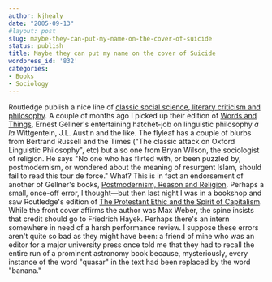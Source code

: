```yaml
---
author: kjhealy
date: "2005-09-13"
#layout: post
slug: maybe-they-can-put-my-name-on-the-cover-of-suicide
status: publish
title: Maybe they can put my name on the cover of Suicide
wordpress_id: '832'
categories:
- Books
- Sociology
---
```


Routledge publish a nice line of [classic social science, literary criticism and philosophy](http://www.routledge.com/classics/). A couple of months ago I picked up their edition of [Words and Things](http://www.amazon.com/exec/obidos/ASIN/0415345480/kieranhealysw-20/ref=nosim/), Ernest Gellner's entertaining hatchet-job on linguistic philosophy *a la* Wittgentein, J.L. Austin and the like. The flyleaf has a couple of blurbs from Bertrand Russell and the Times ("The classic attack on Oxford Linguistic Philosophy", etc) but also one from Bryan Wilson, the sociologist of religion. He says "No one who has flirted with, or been puzzled by, postmodernism, or wondered about the meaning of resurgent Islam, should fail to read this tour de force." What? This is in fact an endorsement of another of Gellner's books, [Postmodernism, Reason and Religion](http://www.amazon.com/exec/obidos/ASIN/041508024X/kieranhealysw-20/ref=nosim/). Perhaps a small, once-off error, I thought—but then last night I was in a bookshop and saw Routledge's edition of [The Protestant Ethic and the Spirit of Capitalism](http://www.amazon.com/exec/obidos/ASIN/041525406X/kieranhealysw-20/). While the front cover affirms the author was Max Weber, the spine insists that credit should go to Friedrich Hayek. Perhaps there's an intern somewhere in need of a harsh performance review. I suppose these errors aren't quite so bad as they might have been: a friend of mine who was an editor for a major university press once told me that they had to recall the entire run of a prominent astronomy book because, mysteriously, every instance of the word "quasar" in the text had been replaced by the word "banana."

